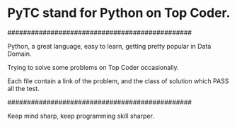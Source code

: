 # PyTC stand for Python on Top Coder.
###############################################

Python, a great language, easy to learn, getting pretty popular in Data Domain.

Trying to solve some problems on Top Coder occasionally.

Each file contain a link of the problem, and the class of solution which PASS all the test.

###############################################

Keep mind sharp, keep programming skill sharper.
